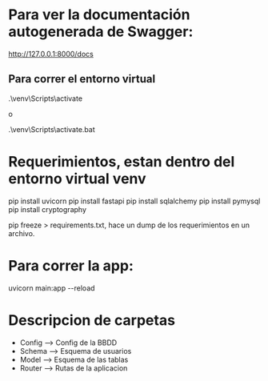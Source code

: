# Para ver la documentación autogenerada de Swagger:
http://127.0.0.1:8000/docs

## Para correr el entorno virtual

.\venv\Scripts\activate

o 

.\venv\Scripts\activate.bat   

# Requerimientos, estan dentro del entorno virtual venv

pip install uvicorn
pip install fastapi
pip install sqlalchemy
pip install pymysql
pip install cryptography

pip freeze > requirements.txt, hace un dump de los requerimientos en un archivo.

# Para correr la app:

uvicorn main:app --reload

# Descripcion de carpetas
- Config --> Config de la BBDD
- Schema --> Esquema de usuarios
- Model --> Esquema de las tablas
- Router --> Rutas de la aplicacion